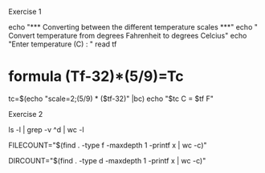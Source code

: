Exercise 1

echo "*** Converting between the different temperature scales ***"
echo " Convert temperature from degrees Fahrenheit to degrees Celcius" 
echo "Enter temperature (C) : " read tf 
# formula (Tf-32)*(5/9)=Tc 
tc=$(echo "scale=2;(5/9) * ($tf-32)" |bc) 
echo "$tc C = $tf F"

Exercise 2

ls -l | grep -v ^d | wc -l

FILECOUNT="$(find . -type f -maxdepth 1 -printf x | wc -c)"

DIRCOUNT="$(find . -type d -maxdepth 1 -printf x | wc -c)"
